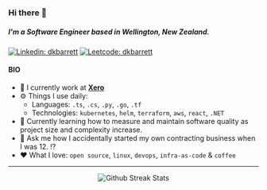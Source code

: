 ### Hi there :wave:

##### I'm a Software Engineer based in Wellington, New Zealand.

[![Linkedin: dkbarrett](https://img.shields.io/badge/LinkedIn-0077B5?style=for-the-badge&logo=linkedin&logoColor=white)](https://www.linkedin.com/in/dkbarrett/)
[![Leetcode: dkbarrett](https://img.shields.io/badge/LeetCode-000000?style=for-the-badge&logo=leetcode&logoColor=#d16c06)](https://leetcode.com/dkbarrett/)

#### BIO

- :office:  I currently work at **[Xero](https://www.xero.com)**
- :gear:  Things I use daily: 
  - Languages: `.ts`, `.cs`, `.py`, `.go`, `.tf`
  - Technologies: `kubernetes`, `helm`, `terraform`, `aws`, `react`, `.NET`
- :seedling:  Currently learning how to measure and maintain software quality as project size and complexity increase.
- :speech_balloon:  Ask me how I accidentally started my own contracting business when I was 12. :interrobang:
- :heart:  What I love: `open source`, `linux`, `devops`, `infra-as-code` & `coffee`


---
<p align="center">
  <img alt="Github Streak Stats" src="https://github-readme-streak-stats.herokuapp.com?user=dkbnz&theme=dark" />
</p>
